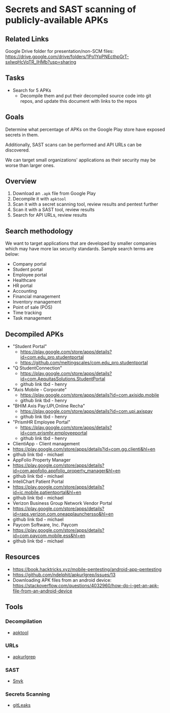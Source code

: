 # Secrets and SAST scanning of publicly-available APKs

## Related Links

Google Drive folder for presentation/non-SCM files: https://drive.google.com/drive/folders/1Po1YpPNEcthpGrT-sxIwqHcVqTR_IHMb?usp=sharing

## Tasks

- Search for 5 APKs
  - Decompile them and put their decompiled source code into git repos, and update this document with links to the repos

## Goals

Determine what percentage of APKs on the Google Play store have exposed secrets in them. 

Additionally, SAST scans can be performed and API URLs can be discovered.

We can target small organizations' applications as their security may be worse than larger ones.

## Overview

1. Download an `.apk` file from Google Play
2. Decompile it with `apktool`
3. Scan it with a secret scanning tool, review results and pentest further
4. Scan it with a SAST tool, review results
5. Search for API URLs, review results

## Search methodology

We want to target applications that are developed by smaller companies which may have more lax security standards. Sample search terms are below:

- Company portal 
- Student portal 
- Employee portal
- Healthcare
- HR portal 
- Accounting 
- Financial management 
- Inventory management 
- Point of sale (POS) 
- Time tracking 
- Task management 

## Decompiled APKs

- "Student Portal"
  - https://play.google.com/store/apps/details?id=com.edu_pro.studentportal
  - https://github.com/meltingscales/com.edu_pro.studentportal
- "Q StudentConnection"
  - https://play.google.com/store/apps/details?id=com.AequitasSolutions.StudentPortal
  - github link tbd - henry
- "Axis Mobile - Corporate"
  - https://play.google.com/store/apps/details?id=com.axisidp.mobile
  - github link tbd - henry
- "BHIM Axis Pay:UPI,Online Recha"
  - https://play.google.com/store/apps/details?id=com.upi.axispay
  - github link tbd - henry
- "PrismHR Employee Portal"
  - https://play.google.com/store/apps/details?id=com.prismhr.employeeportal
  - github link tbd - henry
-  ClientiApp - Client management
  - https://play.google.com/store/apps/details?id=com.gg.clienti&hl=en
  - github link tbd - michael
-  AppFolio Property Manager
  - https://play.google.com/store/apps/details?id=com.appfolio.appfolio_property_manager&hl=en
  - github link tbd - michael
-  InteliChart Patient Portal
  - https://play.google.com/store/apps/details?id=ic.mobile.patientportal&hl=en
  - github link tbd - michael
-  Verizon Business Group Network Vendor Portal
  - https://play.google.com/store/apps/details?id=raps.verizon.com.oneapplaunchersso&hl=en
  - github link tbd - michael
-  Paycom Software, Inc. Paycom
  - https://play.google.com/store/apps/details?id=com.paycom.mobile.ess&hl=en
  - github link tbd - michael


## Resources

- https://book.hacktricks.xyz/mobile-pentesting/android-app-pentesting
- https://github.com/ndelphit/apkurlgrep/issues/13
- Downloading APK files from an android device: https://stackoverflow.com/questions/4032960/how-do-i-get-an-apk-file-from-an-android-device

## Tools

### Decompilation

- [apktool](https://apktool.org/docs/install/)

### URLs

- [apkurlgrep](https://github.com/ndelphit/apkurlgrep)

### SAST

- [Snyk](https://app.snyk.io/login)

### Secrets Scanning

- [gitLeaks](https://gitleaks.io/)
